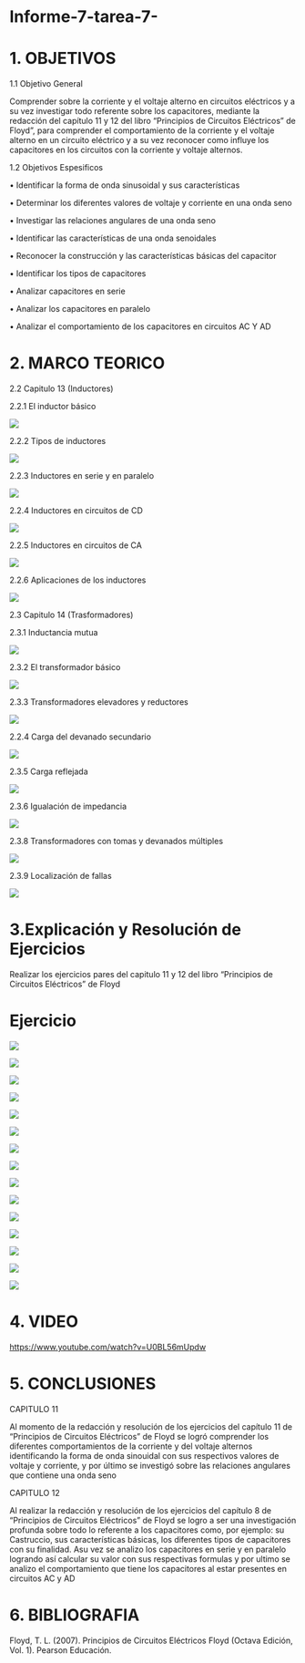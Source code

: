 # Informe-7-tarea-7-

# 1. OBJETIVOS 
 
1.1 Objetivo General

Comprender sobre la corriente y el voltaje alterno en circuitos eléctricos y a su vez investigar todo referente sobre los capacitores, mediante la redacción del capítulo 11 y 12 del libro “Principios de Circuitos Eléctricos” de Floyd”, para comprender el comportamiento de la corriente y el voltaje alterno en un circuito eléctrico y a su vez reconocer como influye los capacitores en los circuitos con la corriente y voltaje alternos.

1.2 Objetivos Espesificos

•	Identificar la forma de onda sinusoidal y sus características 

•	Determinar los diferentes valores de voltaje y corriente en una onda seno

•	Investigar las relaciones angulares de una onda seno

•	Identificar las características de una onda senoidales

•	Reconocer la construcción y las características básicas del capacitor

•	Identificar los tipos de capacitores

•	Analizar capacitores en serie

•	Analizar los capacitores en paralelo

•	Analizar el comportamiento de los capacitores en circuitos AC Y AD


# 2. MARCO TEORICO

 2.2 Capitulo 13 (Inductores)
 
 2.2.1  El inductor básico
 
 ![](https://github.com/dasalazar20/Informe-7-tarea-7-/blob/main/Imagenes/Capitulo%2013/Informe%207%20Circuitos_3.jpg)
 
 2.2.2  Tipos de inductores
 
   ![](https://github.com/dasalazar20/Informe-7-tarea-7-/blob/main/Imagenes/Capitulo%2013/Informe%207%20Circuitos_4.jpg)
 
 2.2.3  Inductores en serie y en paralelo 
 
  ![](https://github.com/dasalazar20/Informe-7-tarea-7-/blob/main/Imagenes/Capitulo%2013/Informe%207%20Circuitos_5.jpg)
 
 2.2.4  Inductores en circuitos de CD
 
   ![](https://github.com/dasalazar20/Informe-7-tarea-7-/blob/main/Imagenes/Capitulo%2013/Informe%207%20Circuitos_6.jpg)
 
 2.2.5  Inductores en circuitos de CA
 
   ![](https://github.com/dasalazar20/Informe-7-tarea-7-/blob/main/Imagenes/Capitulo%2013/Informe%207%20Circuitos_7.jpg)
 
 2.2.6  Aplicaciones de los inductores 
 
   ![](https://github.com/dasalazar20/Informe-7-tarea-7-/blob/main/Imagenes/Capitulo%2013/Informe%207%20Circuitos_8.jpg)
 

   2.3 Capitulo 14 (Trasformadores)
   
 2.3.1  Inductancia mutua
 
 ![](https://github.com/dasalazar20/Informe-7-tarea-7-/blob/main/Imagenes/Capitulo%2014/Informe%207%20Circuitos_9.jpg)
 
 2.3.2  El transformador básico
 
 ![](https://github.com/dasalazar20/Informe-7-tarea-7-/blob/main/Imagenes/Capitulo%2014/Informe%207%20Circuitos_10.jpg)
 
 2.3.3  Transformadores elevadores y reductores
 
 ![](https://github.com/dasalazar20/Informe-7-tarea-7-/blob/main/Imagenes/Capitulo%2014/1.jpg)
 
 2.2.4   Carga del devanado secundario
 
 ![](https://github.com/dasalazar20/Informe-7-tarea-7-/blob/main/Imagenes/Capitulo%2014/2.jpg)
  
 2.3.5  Carga reflejada
 
 ![](https://github.com/dasalazar20/Informe-7-tarea-7-/blob/main/Imagenes/Capitulo%2014/3.jpg)
 
 2.3.6  Igualación de impedancia
 
 ![](https://github.com/dasalazar20/Informe-7-tarea-7-/blob/main/Imagenes/Capitulo%2014/4.jpg)
 
 
 2.3.8 Transformadores con tomas y devanados
múltiples
 
 ![](https://github.com/dasalazar20/Informe-7-tarea-7-/blob/main/Imagenes/Capitulo%2014/5.jpg)
 
  2.3.9  Localización de fallas
 
 ![](https://github.com/dasalazar20/Informe-7-tarea-7-/blob/main/Imagenes/Capitulo%2014/6.jpg)

# 3.Explicación y Resolución de Ejercicios 

 Realizar los ejercicios pares del capitulo 11 y 12 del libro “Principios de Circuitos Eléctricos” de Floyd 

# Ejercicio

![](https://github.com/dasalazar20/Informe-7-tarea-7-/blob/main/Ejercicios/ejercicios%20(4)_1.jpg)
 
![](https://github.com/dasalazar20/Informe-7-tarea-7-/blob/main/Ejercicios/ejercicios%20(4)_2.jpg)
  
![](https://github.com/dasalazar20/Informe-7-tarea-7-/blob/main/Ejercicios/ejercicios%20(4)_3.jpg)
  
![](https://github.com/dasalazar20/Informe-7-tarea-7-/blob/main/Ejercicios/ejercicios%20(4)_4.jpg)
   
![](https://github.com/dasalazar20/Informe-7-tarea-7-/blob/main/Ejercicios/ejercicios%20(4)_5.jpg)
    
![](https://github.com/dasalazar20/Informe-7-tarea-7-/blob/main/Ejercicios/ejercicios%20(4)_6.jpg)
     
![](https://github.com/dasalazar20/Informe-7-tarea-7-/blob/main/Ejercicios/ejercicios%20(4)_7.jpg)
      
![](https://github.com/dasalazar20/Informe-7-tarea-7-/blob/main/Ejercicios/ejercicios%20(4)_8.jpg)
 
![](https://github.com/dasalazar20/Informe-7-tarea-7-/blob/main/Ejercicios/ejercicios%20(4)_9.jpg)
  
![](https://github.com/dasalazar20/Informe-7-tarea-7-/blob/main/Ejercicios/ejercicios%20(4)_10.jpg)
   
![](https://github.com/dasalazar20/Informe-7-tarea-7-/blob/main/Ejercicios/ejercicios%20(4)_11.jpg)

![](https://github.com/dasalazar20/Informe-7-tarea-7-/blob/main/Ejercicios/ejercicios%20(4)_12.jpg)

![](https://github.com/dasalazar20/Informe-7-tarea-7-/blob/main/Ejercicios/ejercicios%20(4)_13.jpg)

 ![](https://github.com/dasalazar20/Informe-7-tarea-7-/blob/main/Ejercicios/ejercicios%20(4)_14.jpg)
 
 ![](https://github.com/dasalazar20/Informe-7-tarea-7-/blob/main/Ejercicios/ejercicios%20(4)_15.jpg)
 
# 4. VIDEO

https://www.youtube.com/watch?v=U0BL56mUpdw

# 5. CONCLUSIONES

CAPITULO 11

Al momento de la redacción y resolución de los ejercicios del capítulo 11 de “Principios de Circuitos Eléctricos” de Floyd se logró comprender los diferentes comportamientos de la corriente y del voltaje alternos identificando la forma de onda sinouidal con sus respectivos valores de voltaje y corriente, y por último se investigó sobre las relaciones angulares que contiene una onda seno

CAPITULO 12

Al realizar la redacción y resolución de los ejercicios del capítulo 8 de “Principios de Circuitos Eléctricos” de Floyd se logro a ser una investigación profunda sobre todo lo referente a los capacitores como, por ejemplo: su Castruccio, sus características básicas, los diferentes tipos de capacitores con su finalidad. Asu vez se analizo los capacitores en serie y en paralelo logrando así calcular su valor con sus respectivas formulas y por ultimo se analizo el comportamiento que tiene los capacitores al estar presentes en circuitos AC y AD

# 6. BIBLIOGRAFIA

  Floyd, T. L. (2007). Principios de Circuitos Eléctricos Floyd (Octava Edición, Vol. 1). Pearson Educación.
